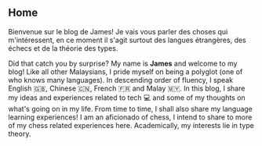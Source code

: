 ## Home

Bienvenue sur le blog de James! Je vais vous parler des choses qui
m'intéressent, en ce moment il s'agit surtout des langues étrangères, des
échecs et de la théorie des types.

Did that catch you by surprise? My name is **James** and welcome to my blog!
Like all other Malaysians, I pride myself on being a polyglot (one of who knows
many languages). In descending order of fluency, I speak English 🇬🇧, Chinese
🇨🇳, French 🇫🇷 and Malay 🇲🇾. In this blog, I share my ideas and
experiences related to tech 💻 and some of my thoughts on what's going on in my
life. From time to time, I shall also share my language learning experiences! I
am an aficionado of chess, I intend to share to more of my chess related
experiences here. Academically, my interests lie in type theory.

